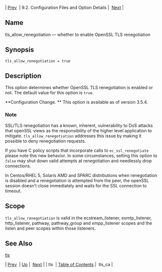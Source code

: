 | [Prev](conf.ref.tls)  | 9.2. Configuration Files and Option Details |  [Next](conf.ref.tls_ca.php) |

<a name="conf.ref.tls_allow_renegotiation"></a>
## Name

tls_allow_renegotiation — whether to enable OpenSSL TLS renegotiation

## Synopsis

`tls_allow_renegotiation = true`

<a name="idp12038640"></a>
## Description

This option determines whether OpenSSL TLS renegotiation is enabled or not. The default value for this option is `true`.

**Configuration Change. ** This option is available as of version 3.5.4.

### Note

SSL/TLS renegotiation has a known, inherent, vulnerability to DoS attacks that openSSL views as the responsibility of the higher level application to mitigate. `tls_allow_renegotiation` addresses this issue by making it possible to deny renegotiation requests.

If you have C policy scripts that incorporate calls to `ec_ssl_renegotiate` please note this new behavior. In some circumstances, setting this option to `false` may shut down valid attempts at renegotiation and needlessly drop connections.

In Centos/RHEL 5, Solaris AMD and SPARC distributions when renegotiation is disabled and a renegotiation is attempted from the peer, the openSSL session doesn't close immediately and waits for the SSL connection to timeout.

<a name="idp12045552"></a>
## Scope

`tls_allow_renegotiation` is valid in the ecstream_listener, esmtp_listener, http_listener, pathway, pathway_group and xmpp_listener scopes and the listen and peer scopes within those listeners.

<a name="idp12047360"></a>
## See Also

[tls](conf.ref.tls "tls")

| [Prev](conf.ref.tls)  | [Up](conf.ref.files.php) |  [Next](conf.ref.tls_ca.php) |
| tls  | [Table of Contents](index) |  tls_ca |

